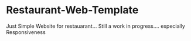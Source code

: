# Restaurant-Web-Template
Just Simple Website for  restauarant... Still  a work in progress.... especially Responsiveness
